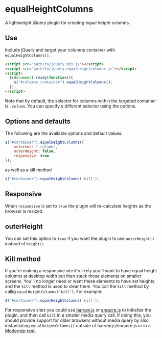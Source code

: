 # equalHeightColumns

A lightweight jQuery plugin for creating equal height columns.

## Use

Include jQuery and target your columns container with `equalHeightColumns()`.

```html
<script src="path/to/jquery.min.js"></script>
<script src="path/to/jquery.equalheightcolumns.js"></script>
<script>
  $(document).ready(function(){
    $("#columns_container").equalHeightColumns();
  });
</script>
```

Note that by default, the selector for columns within the targeted container is `.column`. You can specify a different selector using the options.

## Options and defaults

The following are the available options and default values.

```javascript
$("#container").equalHeightColumns({
	selector: ".column",
	outerHeight: false,
	responsive: true
});
```
as well as a kill method

```javascript
$("#container").equalHeightColumns('kill');
```

## Responsive

When `responsive` is set to `true` the plugin will re-calculate heights as the browser is resized.

## outerHeight

You can set this option to `true` if you want the plugin to use `outerHeight()` instead of `height()`.

## Kill method

If you're making a responsive site it's likely you'll want to have equal height columns at desktop width but then stack those elements on smaller screens. You'll no longer need or want these elements to have set heights, and the `kill` method is used to clear them. You call the `kill` method by callig `equalHeightColumns('kill')`. For example:

```javascript
$("#container").equalHeightColumns('kill');
```

For responsive sites you could use [harvey.js](http://harvesthq.github.io/harvey/) or [enquire.js](http://wicky.nillia.ms/enquire.js/) to initialize the plugin, and then call `kill` in a smaller media query call. If doing this, you should provide support for older browsers without media query by also instantiating `equalHeightColumns()` outside of harvey.js/enquire.js or in a [Modernizr test](http://modernizr.com/docs/#mq).
